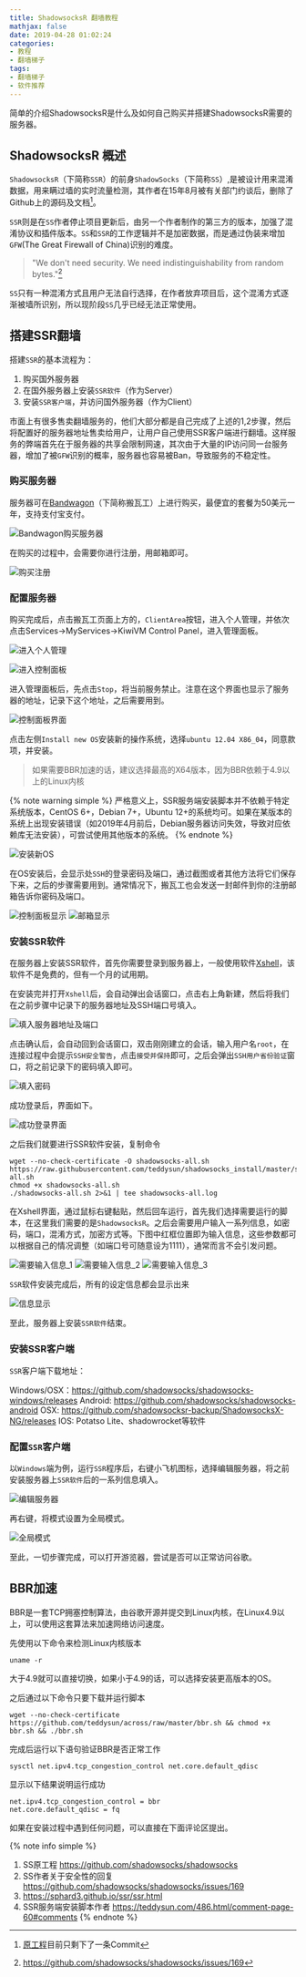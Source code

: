 ```yaml
---
title: ShadowsocksR 翻墙教程
mathjax: false
date: 2019-04-28 01:02:24
categories:
- 教程
- 翻墙梯子
tags:
- 翻墙梯子
- 软件推荐
---
```




简单的介绍ShadowsocksR是什么及如何自己购买并搭建ShadowsocksR需要的服务器。



<!--more-->

## ShadowsocksR 概述

`ShadowsocksR`（下简称`SSR`）的前身`ShadowSocks`（下简称`SS`）,是被设计用来混淆数据，用来瞒过墙的实时流量检测，其作者在15年8月被有关部门约谈后，删除了Github上的源码及文档[^1]。

`SSR`则是在`SS`作者停止项目更新后，由另一个作者制作的第三方的版本，加强了混淆协议和插件版本。`SS`和`SSR`的工作逻辑并不是加密数据，而是通过伪装来增加`GFW`(The Great Firewall of China)识别的难度。

> "We don't need security. We need indistinguishability from random bytes."[^2]

`SS`只有一种混淆方式且用户无法自行选择，在作者放弃项目后，这个混淆方式逐渐被墙所识别，所以现阶段`SS`几乎已经无法正常使用。

## 搭建SSR翻墙

搭建`SSR`的基本流程为：
1. 购买国外服务器
2. 在国外服务器上安装`SSR软件`（作为Server）
3. 安装`SSR客户端`，并访问国外服务器（作为Client）

市面上有很多售卖翻墙服务的，他们大部分都是自己完成了上述的1,2步骤，然后将配置好的服务器地址售卖给用户，让用户自己使用SSR客户端进行翻墙。这样服务的弊端首先在于服务器的共享会限制网速，其次由于大量的IP访问同一台服务器，增加了被`GFW`识别的概率，服务器也容易被Ban，导致服务的不稳定性。

### 购买服务器

服务器可在[Bandwagon](https://bwh88.net/vps-hosting.php)（下简称搬瓦工）上进行购买，最便宜的套餐为50美元一年，支持支付宝支付。

![Bandwagon购买服务器](ShadowsocksRTutorial/2019-04-27-23-12-10.png)

在购买的过程中，会需要你进行注册，用邮箱即可。

![购买注册](ShadowsocksRTutorial/2019-04-27-23-16-01.png)

### 配置服务器

购买完成后，点击搬瓦工页面上方的，`ClientArea`按钮，进入个人管理，并依次点击Services->MyServices->KiwiVM Control Panel，进入管理面板。

![进入个人管理](ShadowsocksRTutorial/2019-04-27-23-19-49.png)

![进入控制面板](ShadowsocksRTutorial/2019-04-27-23-18-30.png)

进入管理面板后，先点击`Stop`，将当前服务禁止。注意在这个界面也显示了服务器的地址，记录下这个地址，之后需要用到。

![控制面板界面](ShadowsocksRTutorial/2019-04-28-00-22-15.png)

点击左侧`Install new OS`安装新的操作系统，选择`ubuntu 12.04 X86_04`，同意款项，并安装。

> 如果需要BBR加速的话，建议选择最高的X64版本，因为BBR依赖于4.9以上的Linux内核

{% note warning simple %}
严格意义上，SSR服务端安装脚本并不依赖于特定系统版本，CentOS 6+，Debian 7+，Ubuntu 12+的系统均可。如果在某版本的系统上出现安装错误（如2019年4月前后，Debian服务器访问失效，导致对应依赖库无法安装），可尝试使用其他版本的系统。
{% endnote %}

![安装新OS](ShadowsocksRTutorial/2019-05-06-20-55-11.png)

在OS安装后，会显示处`SSH`的登录密码及端口，通过截图或者其他方法将它们保存下来，之后的步骤需要用到。通常情况下，搬瓦工也会发送一封邮件到你的注册邮箱告诉你密码及端口。

![控制面板显示](ShadowsocksRTutorial/2019-04-27-23-27-05.png)
![邮箱显示](ShadowsocksRTutorial/2019-04-27-23-27-30.png)

### 安装SSR软件

在服务器上安装SSR软件，首先你需要登录到服务器上，一般使用软件[Xshell](https://www.netsarang.com/zh/xshell/)，该软件不是免费的，但有一个月的试用期。

在安装完并打开`Xshell`后，会自动弹出会话窗口，点击右上角新建，然后将我们在之前步骤中记录下的服务器地址及SSH端口号填入。

![填入服务器地址及端口](ShadowsocksRTutorial/2019-04-28-00-27-42.png)

点击确认后，会自动回到会话窗口，双击刚刚建立的会话，输入用户名`root`，在连接过程中会提示`SSH安全警告`，点击`接受并保持`即可，之后会弹出`SSH用户省份验证`窗口，将之前记录下的密码填入即可。

![填入密码](ShadowsocksRTutorial/2019-04-28-00-30-45.png)

成功登录后，界面如下。

![成功登录界面](ShadowsocksRTutorial/2019-04-28-00-32-01.png)

之后我们就要进行SSR软件安装，复制命令

```text
wget --no-check-certificate -O shadowsocks-all.sh https://raw.githubusercontent.com/teddysun/shadowsocks_install/master/shadowsocks-all.sh
chmod +x shadowsocks-all.sh
./shadowsocks-all.sh 2>&1 | tee shadowsocks-all.log
```

在Xshell界面，通过鼠标右键黏贴，然后回车运行，首先我们选择需要运行的脚本，在这里我们需要的是`ShadowsocksR`。之后会需要用户输入一系列信息，如密码，端口，混淆方式，加密方式等。下图中红框位置即为输入信息，这些参数都可以根据自己的情况调整（如端口号可随意设为1111），通常而言不会引发问题。

![需要输入信息_1](ShadowsocksRTutorial/2019-05-06-20-57-51.png)
![需要输入信息_2](ShadowsocksRTutorial/2019-04-28-01-01-07.png)
![需要输入信息_3](ShadowsocksRTutorial/2019-04-28-00-39-01.png)

`SSR`软件安装完成后，所有的设定信息都会显示出来

![信息显示](ShadowsocksRTutorial/2019-04-28-01-00-00.png)

至此，服务器上安装`SSR软件`结束。

### 安装SSR客户端

`SSR`客户端下载地址：

Windows/OSX：https://github.com/shadowsocks/shadowsocks-windows/releases
Android: https://github.com/shadowsocks/shadowsocks-android
OSX: https://github.com/shadowsocksr-backup/ShadowsocksX-NG/releases
IOS: Potatso Lite、shadowrocket等软件

### 配置`SSR`客户端
以`Windows`端为例，运行`SSR`程序后，右键小飞机图标，选择编辑服务器，将之前安装服务器上`SSR软件`后的一系列信息填入。

![编辑服务器](ShadowsocksRTutorial/2019-04-28-00-51-21.png)

再右键，将模式设置为全局模式。

![全局模式](ShadowsocksRTutorial/2019-04-28-00-54-17.png)

至此，一切步骤完成，可以打开游览器，尝试是否可以正常访问谷歌。

## BBR加速

BBR是一套TCP拥塞控制算法，由谷歌开源并提交到Linux内核，在Linux4.9以上，可以使用这套算法来加速网络访问速度。

先使用以下命令来检测Linux内核版本

```text
uname -r
```

大于4.9就可以直接切换，如果小于4.9的话，可以选择安装更高版本的OS。

之后通过以下命令只要下载并运行脚本

```text
wget --no-check-certificate https://github.com/teddysun/across/raw/master/bbr.sh && chmod +x bbr.sh && ./bbr.sh
```

完成后运行以下语句验证BBR是否正常工作

```
sysctl net.ipv4.tcp_congestion_control net.core.default_qdisc
```

显示以下结果说明运行成功

```text
net.ipv4.tcp_congestion_control = bbr
net.core.default_qdisc = fq
```

如果在安装过程中遇到任何问题，可以直接在下面评论区提出。

{% note info simple %}
1. SS原工程 https://github.com/shadowsocks/shadowsocks
2. SS作者关于安全性的回复 https://github.com/shadowsocks/shadowsocks/issues/169
3. https://sphard3.github.io/ssr/ssr.html
4. SSR服务端安装脚本作者 https://teddysun.com/486.html/comment-page-60#comments
{% endnote %}


[^1]: [原工程](https://github.com/shadowsocks/shadowsocks)目前只剩下了一条Commit

[^2]: https://github.com/shadowsocks/shadowsocks/issues/169